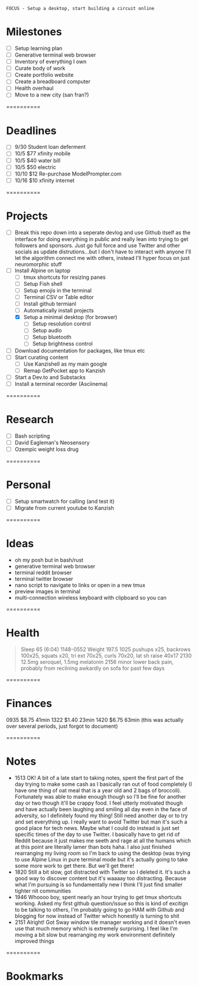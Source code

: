     FOCUS - Setup a desktop, start building a circuit online

# Milestones
- [ ] Setup learning plan
- [ ] Generative terminal web browser
- [ ] Inventory of everything I own
- [ ] Curate body of work
- [ ] Create portfolio website
- [ ] Create a breadboard computer
- [ ] Health overhaul
- [ ] Move to a new city (san fran?)

==========

# Deadlines
- [ ] 9/30	    Student loan deferment
- [ ] 10/5      $77 xfinity mobile
- [ ] 10/5      $40 water bill
- [ ] 10/5      $50 electric
- [ ] 10/10     $12 Re-purchase ModelPrompter.com
- [ ] 10/16     $10 xfinity internet

==========

# Projects

- [ ] Break this repo down into a seperate devlog and use Github itself as the interface for doing everything in public and really lean into trying to get followers and sponsors. Just go full force and use Twitter and other socials as update distrutions...but I don't have to interact with anyone I'll let the algorithm connect me with others, instead I'll hyper focus on just neuromorphic stuff
- [ ] Install Alpine on laptop
    - [ ] tmux shortcuts for resizing panes
    - [ ] Setup Fish shell
    - [ ] Setup emojis in the terminal
    - [ ] Terminal CSV or Table editor
    - [ ] Install github termianl
    - [ ] Automatically install projects
    - [x] Setup a minimal desktop (for browser)
        - [ ] Setup resolution control
        - [ ] Setup audio
        - [ ] Setup bluetooth
        - [ ] Setup brightness control
- [ ] Download documentation for packages, like tmux etc
- [ ] Start curating content
    - [ ] Use Kanzishell as my main google
    - [ ] Remap GetPocket app to Kanzish
- [ ] Start a Dev.to and Substacks
- [ ] Install a terminal recorder (Asciinema)

==========

# Research
- [ ] Bash scripting
- [ ] David Eagleman's Neosensory
- [ ] Ozempic weight loss drug

==========

# Personal
- [ ] Setup smartwatch for calling (and test it)
- [ ] Migrate from current youtube to Kanzish

==========

# Ideas
- oh my posh but in bash/rust
- generative terminal web browser
- terminal reddit browser
- terminal twitter browser
- nano script to navigate to links or open in a new tmux
- preview images in terminal
- multi-connection wireless keyboard with clipboard so you can

==========

# Health
>Sleep   65 (6:04)   1148-0552
>Weight  197.5
1025    pushups x25, backrows 100x25, squats x20, tri ext 70x25, curls 70x20, lat sh raise 40x17
2130    12.5mg seroquel, 1.5mg melatonin
2156    minor lower back pain, probably from reclining awkardly on sofa for past few days

==========

# Finances
0935    $8.75   41min
1322    $1.40   23min
1420    $6.75   63min (this was actually over several periods, just forgot to document)

==========

# Notes
- 1513 OK! A bit of a late start to taking notes, spent the first part of the day trying to make some cash as I basically ran out of food completely (I have one thing of oat meal that is a year old and 2 bags of broccoli). Fortunately was able to make enough though so I'll be fine for another day or two though it'll be crappy food. I feel utterly motivated though and have actually been laughing and smiling all day even in the face of adversity, so I definitely found my thing! Still need another day or to try and set everything up. I really want to avoid Twitter but man it's such a good place for tech news. Maybe what I could do instead is just set specific times of the day to use Twitter. I basically have to get rid of Reddit because it just makes me seeth and rage at all the humans which at this point are literally lamer than bots haha. I also just finished rearranging my living room so I'm back to using the desktop (was trying to use Alpine Linux in pure terminal mode but it's actually going to take some more work to get there. But we'll get there!
- 1820 Still a bit slow, got distracted with Twitter so I deleted it. It's such a good way to discover content but it's waaaay too distracting. Because what I'm pursuing is so fundamentally new I think I'll just find smaller tighter nit communities
- 1946 Whoooo boy, spent nearly an hour trying to get tmux shortcuts working. Asked my first github question/issue so this is kind of excitign to be talking to others, I'm probably going to go HAM with Github and blogging for now instead of Twitter which honestly is turning to shit
- 2151 Alright! Got Sway window tile manager working and it doesn't even use that much memory which is extremely surprising. I feel like I'm moving a bit slow but rearranging my work environment definitely improved things

==========

# Bookmarks

